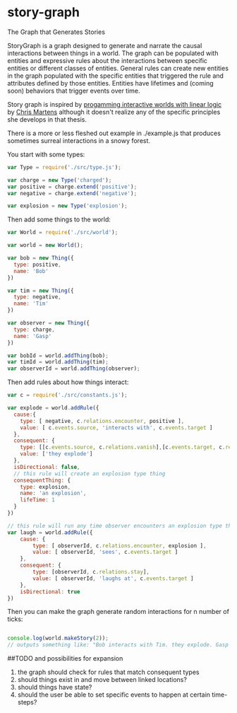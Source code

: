 # story-graph
The Graph that Generates Stories

StoryGraph is a graph designed to generate and narrate the causal interactions between things in a world. The graph can be populated with entities and expressive rules about the interactions between specific entities or different classes of entities. General rules can create new entities in the graph populated with the specific entities that triggered the rule and attributes defined by those entities. Entities have lifetimes and (coming soon) behaviors that trigger events over time.

Story graph is inspired by [progamming interactive worlds with linear logic](http://www.cs.cmu.edu/~cmartens/thesis/) by [Chris Martens](http://www.cs.cmu.edu/~cmartens/index.html) although it doesn't realize any of the specific principles she develops in that thesis.

There is a more or less fleshed out example in ./example.js that produces sometimes surreal interactions in a snowy forest.

You start with some types:
```javascript
var Type = require('./src/type.js');

var charge = new Type('charged');
var positive = charge.extend('positive');
var negative = charge.extend('negative');

var explosion = new Type('explosion');
```
Then add some things to the world:
```javascript
var World = require('./src/world');

var world = new World();

var bob = new Thing({
  type: positive,
  name: 'Bob'
})

var tim = new Thing({
  type: negative,
  name: 'Tim'
})

var observer = new Thing({
  type: charge,
  name: 'Gasp'
})

var bobId = world.addThing(bob);
var timId = world.addThing(tim);
var observerId = world.addThing(observer);
```
Then add rules about how things interact:
```javascript
var c = require('./src/constants.js');

var explode = world.addRule({
  cause:{
    type: [ negative, c.relations.encounter, positive ],
    value: [ c.events.source, 'interacts with', c.events.target ]
  },
  consequent: {
    type: [[c.events.source, c.relations.vanish],[c.events.target, c.relations.vanish]],
    value: ['they explode']
  },
  isDirectional: false,
  // this rule will create an explosion type thing
  consequentThing: {
    type: explosion,
    name: 'an explosion',
    lifeTime: 1
  }
})

// this rule will run any time observer encounters an explosion type thing
var laugh = world.addRule({
	cause: {
		type: [ observerId, c.relations.encounter, explosion ],
		value: [ observerId, 'sees', c.events.target ]
	},
	consequent: {
		type: [observerId, c.relations.stay],
		value: [ observerId, 'laughs at', c.events.target ]
	},
	isDirectional: true
})

```
Then you can make the graph generate random interactions for n number of ticks:
```javascript

console.log(world.makeStory(2));
// outputs something like: "Bob interacts with Tim. they explode. Gasp sees the explosion. Gasp laughs at the explosion."
```
##TODO and possibilities for expansion
1) the graph should check for rules that match consequent types    
2) should things exist in and move between linked locations?    
3) should things have state?    
4) should the user be able to set specific events to happen at certain time-steps?    
